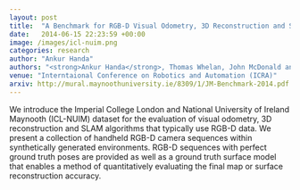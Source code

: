```yaml
---
layout: post
title:  "A Benchmark for RGB-D Visual Odometry, 3D Reconstruction and SLAM"
date:   2014-06-15 22:23:59 +00:00
image: /images/icl-nuim.png
categories: research
author: "Ankur Handa"
authors: "<strong>Ankur Handa</strong>, Thomas Whelan, John McDonald and Andrew J. Davison"
venue: "Interntaional Conference on Robotics and Automation (ICRA)"
arxiv: http://mural.maynoothuniversity.ie/8309/1/JM-Benchmark-2014.pdf
---
```

We introduce the Imperial College London and National University of Ireland Maynooth (ICL-NUIM) dataset for the evaluation of visual odometry, 3D reconstruction and SLAM algorithms that typically use RGB-D data. We present a collection of handheld RGB-D camera sequences within synthetically generated environments. RGB-D sequences with perfect ground truth poses are provided as well as a ground truth surface model that enables a method of quantitatively
evaluating the final map or surface reconstruction accuracy.
